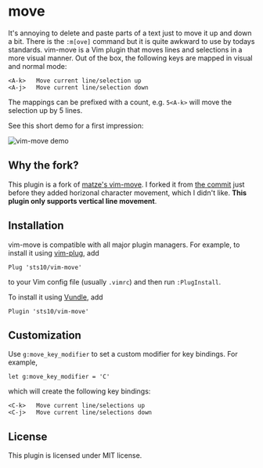 # move

It's annoying to delete and paste parts of a text just to move it up and down a
bit. There is the `:m[ove]` command but it is quite awkward to use by todays
standards. vim-move is a Vim plugin that moves lines and selections in a more
visual manner. Out of the box, the following keys are mapped in visual and
normal mode:

    <A-k>   Move current line/selection up
    <A-j>   Move current line/selection down

The mappings can be prefixed with a count, e.g. `5<A-k>` will move the selection
up by 5 lines.

See this short demo for a first impression:

![vim-move demo](http://i.imgur.com/RMv8KsJ.gif)

## Why the fork? 

This plugin is a fork of [matze's vim-move](https://github.com/matze/vim-move). I forked it from [the commit](https://github.com/matze/vim-move/tree/3409db62b68bc77df9b317e0d636b1f7ab21b485) just before they added horizonal character movement, which I didn't like. **This plugin only supports vertical line movement**. 

## Installation

vim-move is compatible with all major plugin managers. For example, to install it using [vim-plug](https://github.com/junegunn/vim-plug), add

```vim
Plug 'sts10/vim-move'
``` 

to your Vim config file (usually `.vimrc`) and then run `:PlugInstall`.


To install it using [Vundle](https://github.com/VundleVim/Vundle.vim), add

```vim
Plugin 'sts10/vim-move'
```

## Customization

Use `g:move_key_modifier` to set a custom modifier for key bindings. For
example,

```vim
let g:move_key_modifier = 'C'
```

which will create the following key bindings:

    <C-k>   Move current line/selections up
    <C-j>   Move current line/selections down

## License

This plugin is licensed under MIT license.
